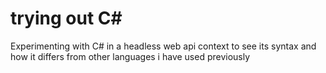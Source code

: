 # trying out C#

Experimenting with C# in a headless web api context to see its syntax and how it differs from other languages i have used previously
